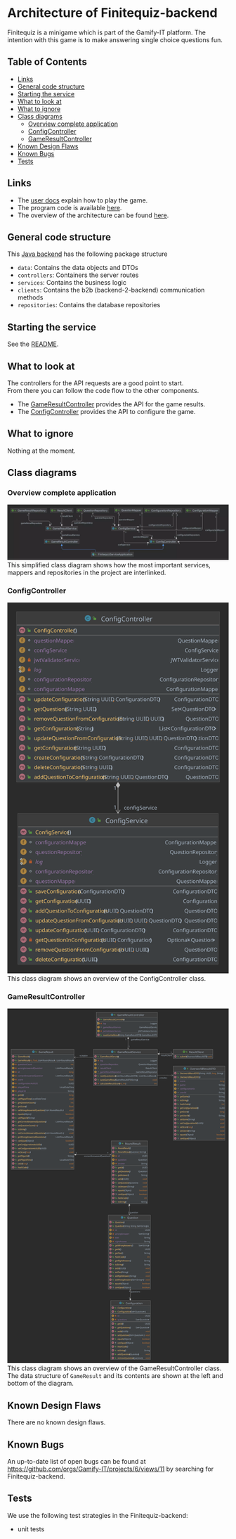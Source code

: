# Architecture of Finitequiz-backend

Finitequiz is a minigame which is part of the Gamify-IT platform.
The intention with this game is to make answering single choice questions fun.

## Table of Contents

* [Links](#links)
* [General code structure](#general-code-structure)
* [Starting the service](#starting-the-service)
* [What to look at](#what-to-look-at)
* [What to ignore](#what-to-ignore)
* [Class diagrams](#class-diagrams)
    * [Overview complete application](#overview-complete-application)
    * [ConfigController](#configcontroller)
    * [GameResultController](#gameresultcontroller)
* [Known Design Flaws](#known-design-flaws)
* [Known Bugs](#known-bugs)
* [Tests](#tests)

## Links

- The [user docs](../../../user-manuals/minigames/finitequiz.md) explain how to play the game.
- The program code is available [here](https://github.com/Gamify-IT/finitequiz-backend).
- The overview of the architecture can be found [here](../general-architecture.md).

## General code structure

This [Java backend](https://github.com/Gamify-IT/finitequiz-backend/tree/main/src/main/java/de/unistuttgart/finitequizbackend) has the following package structure
- `data`: Contains the data objects and DTOs
- `controllers`: Containers the server routes
- `services`: Contains the business logic
- `clients`: Contains the b2b (backend-2-backend) communication methods
- `repositories`: Contains the database repositories


## Starting the service

See the [README](https://github.com/Gamify-IT/finitequiz-backend#readme).

## What to look at

The controllers for the API requests are a good point to start.  
From there you can follow the code flow to the other components.

- The [GameResultController](https://github.com/Gamify-IT/finitequiz-backend/blob/main/src/main/java/de/unistuttgart/finitequizbackend/controller/GameResultController.java) provides the API for the game results.
- The [ConfigController](https://github.com/Gamify-IT/finitequiz-backend/blob/main/src/main/java/de/unistuttgart/finitequizbackend/controller/ConfigController.java) provides the API to configure the game.

## What to ignore

Nothing at the moment.

## Class diagrams

### Overview complete application
![overview class diagram of complete application](assets/finitequizClassOverview.webp)
This simplified class diagram shows how the most important services, mappers and repositories in the project are interlinked.

### ConfigController
![class diagram of ConfigController](assets/finitequizConfigController.svg)
This class diagram shows an overview of the ConfigController class.

### GameResultController
![class diagram GameResultController](assets/finitequizGameResultController.svg)
This class diagram shows an overview of the GameResultController class.
The data structure of `GameResult` and its contents are shown at the left and bottom of the diagram.

## Known Design Flaws

There are no known design flaws.

## Known Bugs

An up-to-date list of open bugs can be found at <https://github.com/orgs/Gamify-IT/projects/6/views/11> by searching for Finitequiz-backend.

## Tests

We use the following test strategies in the Finitequiz-backend:

- unit tests
